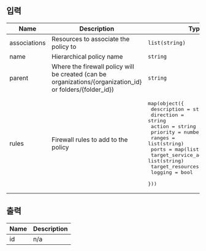 <!-- BEGINNING OF PRE-COMMIT-TERRAFORM DOCS HOOK -->
## 입력

| Name | Description | Type | Default | Required |
|------|-------------|------|---------|:--------:|
| associations | Resources to associate the policy to | `list(string)` | n/a | yes |
| name | Hierarchical policy name | `string` | n/a | yes |
| parent | Where the firewall policy will be created (can be organizations/{organization\_id} or folders/{folder\_id}) | `string` | n/a | yes |
| rules | Firewall rules to add to the policy | <pre>map(object({<br>    description             = string<br>    direction               = string<br>    action                  = string<br>    priority                = number<br>    ranges                  = list(string)<br>    ports                   = map(list(string))<br>    target_service_accounts = list(string)<br>    target_resources        = list(string)<br>    logging                 = bool<br>  }))</pre> | `{}` | no |

## 출력

| Name | Description |
|------|-------------|
| id | n/a |

<!-- END OF PRE-COMMIT-TERRAFORM DOCS HOOK -->
